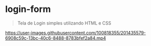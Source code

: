 # login-form
>Tela de Login simples utilizando HTML e CSS

https://user-images.githubusercontent.com/100818355/201435579-6908c59c-13bc-40c6-8488-8783bfef2a84.mp4

